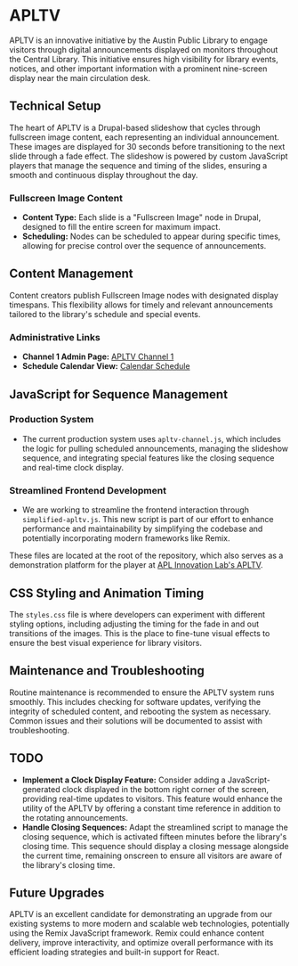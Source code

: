 # APLTV

APLTV is an innovative initiative by the Austin Public Library to engage visitors through digital announcements displayed on monitors throughout the Central Library. This initiative ensures high visibility for library events, notices, and other important information with a prominent nine-screen display near the main circulation desk.

## Technical Setup

The heart of APLTV is a Drupal-based slideshow that cycles through fullscreen image content, each representing an individual announcement. These images are displayed for 30 seconds before transitioning to the next slide through a fade effect. The slideshow is powered by custom JavaScript players that manage the sequence and timing of the slides, ensuring a smooth and continuous display throughout the day.

### Fullscreen Image Content

- **Content Type:** Each slide is a "Fullscreen Image" node in Drupal, designed to fill the entire screen for maximum impact.
- **Scheduling:** Nodes can be scheduled to appear during specific times, allowing for precise control over the sequence of announcements.

## Content Management

Content creators publish Fullscreen Image nodes with designated display timespans. This flexibility allows for timely and relevant announcements tailored to the library's schedule and special events.

### Administrative Links

- **Channel 1 Admin Page:** [APLTV Channel 1](https://library.austintexas.gov/apl-tv/1)
- **Schedule Calendar View:** [Calendar Schedule](https://library.austintexas.gov/admin/apltv/1)

## JavaScript for Sequence Management

### Production System
- The current production system uses `apltv-channel.js`, which includes the logic for pulling scheduled announcements, managing the slideshow sequence, and integrating special features like the closing sequence and real-time clock display.

### Streamlined Frontend Development
- We are working to streamline the frontend interaction through `simplified-apltv.js`. This new script is part of our effort to enhance performance and maintainability by simplifying the codebase and potentially incorporating modern frameworks like Remix.

These files are located at the root of the repository, which also serves as a demonstration platform for the player at [APL Innovation Lab's APLTV](https://apl-innovation-lab.github.io/apltv/).

## CSS Styling and Animation Timing

The `styles.css` file is where developers can experiment with different styling options, including adjusting the timing for the fade in and out transitions of the images. This is the place to fine-tune visual effects to ensure the best visual experience for library visitors.

## Maintenance and Troubleshooting

Routine maintenance is recommended to ensure the APLTV system runs smoothly. This includes checking for software updates, verifying the integrity of scheduled content, and rebooting the system as necessary. Common issues and their solutions will be documented to assist with troubleshooting.

## TODO

- **Implement a Clock Display Feature:** Consider adding a JavaScript-generated clock displayed in the bottom right corner of the screen, providing real-time updates to visitors. This feature would enhance the utility of the APLTV by offering a constant time reference in addition to the rotating announcements.
- **Handle Closing Sequences:** Adapt the streamlined script to manage the closing sequence, which is activated fifteen minutes before the library's closing time. This sequence should display a closing message alongside the current time, remaining onscreen to ensure all visitors are aware of the library's closing time.

## Future Upgrades

APLTV is an excellent candidate for demonstrating an upgrade from our existing systems to more modern and scalable web technologies, potentially using the Remix JavaScript framework. Remix could enhance content delivery, improve interactivity, and optimize overall performance with its efficient loading strategies and built-in support for React.
